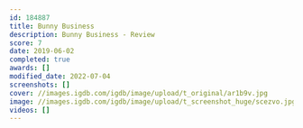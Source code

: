 ```yaml
---
id: 184887
title: Bunny Business
description: Bunny Business - Review
score: 7
date: 2019-06-02
completed: true
awards: []
modified_date: 2022-07-04
screenshots: []
cover: //images.igdb.com/igdb/image/upload/t_original/ar1b9v.jpg
image: //images.igdb.com/igdb/image/upload/t_screenshot_huge/scezvo.jpg
videos: []
---
```

